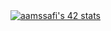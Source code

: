<!DOCTYPE html>
<html>
  <a href="https://github.com/oakoudad/badge42"><img src="https://badge.mediaplus.ma/greenbinary/aamssafi" alt="aamssafi's 42 stats" /></a>
</html>
